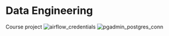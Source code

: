 # Data Engineering
Course project
![airflow_credentials](https://user-images.githubusercontent.com/73596929/210316535-f3350927-c898-47f2-81e2-af7b849e2ea6.png)
![pgadmin_postgres_conn](https://user-images.githubusercontent.com/73596929/210316541-083e41a4-d30b-44e7-90cc-7fa2bb5b3128.png)
